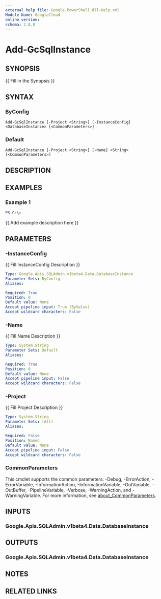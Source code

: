 ```yaml
---
external help file: Google.PowerShell.dll-Help.xml
Module Name: GoogleCloud
online version:
schema: 2.0.0
---
```


# Add-GcSqlInstance

## SYNOPSIS
{{ Fill in the Synopsis }}

## SYNTAX

### ByConfig
```
Add-GcSqlInstance [-Project <String>] [-InstanceConfig] <DatabaseInstance> [<CommonParameters>]
```

### Default
```
Add-GcSqlInstance [-Project <String>] [-Name] <String> [<CommonParameters>]
```

## DESCRIPTION


## EXAMPLES

### Example 1
```powershell
PS C:\> 
```

{{ Add example description here }}

## PARAMETERS

### -InstanceConfig
{{ Fill InstanceConfig Description }}

```yaml
Type: Google.Apis.SQLAdmin.v1beta4.Data.DatabaseInstance
Parameter Sets: ByConfig
Aliases:

Required: True
Position: 0
Default value: None
Accept pipeline input: True (ByValue)
Accept wildcard characters: False
```

### -Name
{{ Fill Name Description }}

```yaml
Type: System.String
Parameter Sets: Default
Aliases:

Required: True
Position: 0
Default value: None
Accept pipeline input: False
Accept wildcard characters: False
```

### -Project
{{ Fill Project Description }}

```yaml
Type: System.String
Parameter Sets: (All)
Aliases:

Required: False
Position: Named
Default value: None
Accept pipeline input: False
Accept wildcard characters: False
```

### CommonParameters
This cmdlet supports the common parameters: -Debug, -ErrorAction, -ErrorVariable, -InformationAction, -InformationVariable, -OutVariable, -OutBuffer, -PipelineVariable, -Verbose, -WarningAction, and -WarningVariable. For more information, see [about_CommonParameters](http://go.microsoft.com/fwlink/?LinkID=113216).

## INPUTS

### Google.Apis.SQLAdmin.v1beta4.Data.DatabaseInstance

## OUTPUTS

### Google.Apis.SQLAdmin.v1beta4.Data.DatabaseInstance

## NOTES

## RELATED LINKS
